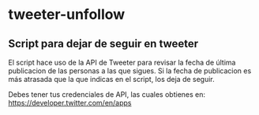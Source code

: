 # tweeter-unfollow

## Script para dejar de seguir en tweeter

El script hace uso de la API de Tweeter para revisar la fecha de última publicacion de las personas a las que sigues.
Si la fecha de publicacion es más atrasada que la que indicas en el script, los deja de seguir.

Debes tener tus credenciales de API, las cuales obtienes en: https://developer.twitter.com/en/apps
